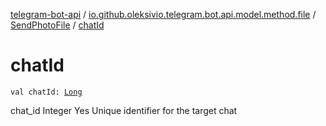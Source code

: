 [telegram-bot-api](../../index.md) / [io.github.oleksivio.telegram.bot.api.model.method.file](../index.md) / [SendPhotoFile](index.md) / [chatId](./chat-id.md)

# chatId

`val chatId: `[`Long`](https://kotlinlang.org/api/latest/jvm/stdlib/kotlin/-long/index.html)

chat_id Integer Yes Unique identifier for the target chat

